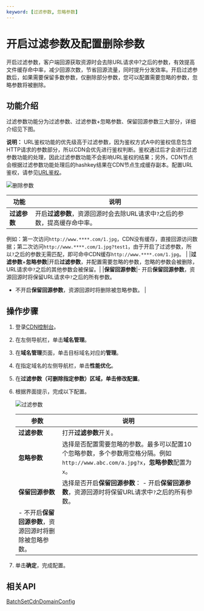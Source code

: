 ```yaml
---
keyword: [过滤参数, 忽略参数]
---
```


# 开启过滤参数及配置删除参数

开启过滤参数，客户端回源获取资源时会去除URL请求中?之后的参数，有效提高文件缓存命中率，减少回源次数，节省回源流量，同时提升分发效率。开启过滤参数后，如果需要保留多数参数，仅删除部分参数，您可以配置需要忽略的参数，忽略参数将被删除。

## 功能介绍

过滤参数功能分为过滤参数、过滤参数+忽略参数、保留回源参数三大部分，详细介绍见下图。

**说明：** URL鉴权功能的优先级高于过滤参数，因为鉴权方式A中的鉴权信息包含HTTP请求的参数部分，所以CDN会优先进行鉴权判断。鉴权通过后才会进行过滤参数功能的处理，因此过滤参数功能不会影响URL鉴权的结果；另外，CDN节点会根据过滤参数功能处理后的hashkey结果在CDN节点生成缓存副本。配置URL鉴权，请参见[URL鉴权](/intl.zh-CN/域名管理/访问控制/URL鉴权配置/URL鉴权.md)。

![删除参数](https://static-aliyun-doc.oss-accelerate.aliyuncs.com/assets/img/zh-CN/2516449161/p268608.png)

|功能|说明|
|--|--|
|**过滤参数**|开启**过滤参数**，资源回源时会去除URL请求中`?`之后的参数，提高缓存命中率。

例如：第一次访问`http://www.****.com/1.jpg`，CDN没有缓存，直接回源访问数据；第二次访问`http://www.****.com/1.jpg?test1`，由于开启了过滤参数，所以`?`之后的参数无需匹配，即可命中CDN缓存`http://www.****.com/1.jpg`。 |
|**过滤参数**+**忽略参数**|开启**过滤参数**，并配置需要忽略的参数，忽略的参数会被删除，URL请求中`?`之后的其他参数会被保留。|
|**保留回源参数**|-   开启**保留回源参数**，资源回源时将保留URL请求中`?`之后的所有参数。
-   不开启**保留回源参数**，资源回源时将删除被忽略参数。 |

## 操作步骤

1.  登录[CDN控制台](https://cdn.console.aliyun.com)。

2.  在左侧导航栏，单击**域名管理**。

3.  在**域名管理**页面，单击目标域名对应的**管理**。

4.  在指定域名的左侧导航栏，单击**性能优化**。

5.  在**过滤参数（可删除指定参数）**区域，单击**修改配置**。

6.  根据界面提示，完成以下配置。

    ![过滤参数](https://static-aliyun-doc.oss-accelerate.aliyuncs.com/assets/img/zh-CN/1353767161/p7304.png)

    |参数|说明|
    |--|--|
    |**过滤参数**|打开**过滤参数**开关。|
    |**忽略参数**|选择是否配置需要忽略的参数。最多可以配置10个忽略参数，多个参数用空格分隔。例如`http://www.abc.com/a.jpg?x`，**忽略参数**配置为`x`。 |
    |**保留回源参数**|选择是否开启**保留回源参数**：    -   开启**保留回源参数**，资源回源时将保留URL请求中`?`之后的所有参数。
    -   不开启**保留回源参数**，资源回源时将删除被忽略参数。 |

7.  单击**确定**，完成配置。


## 相关API

[BatchSetCdnDomainConfig](/intl.zh-CN/新版API参考/域名管理类接口/批量配置域名.md)

